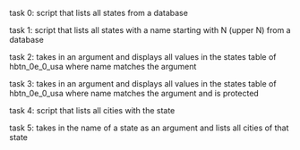 task 0: script that lists all states from a database

task 1: script that lists all states with a name starting with N (upper N) from a database

task 2: takes in an argument and displays all values in the states table of hbtn_0e_0_usa where name matches the argument

task 3: takes in an argument and displays all values in the states table of hbtn_0e_0_usa where name matches the argument and is protected

task 4: script that lists all cities with the state

task 5: takes in the name of a state as an argument and lists all cities of that state